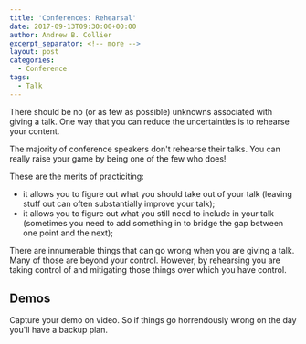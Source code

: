 ```yaml
---
title: 'Conferences: Rehearsal'
date: 2017-09-13T09:30:00+00:00
author: Andrew B. Collier
excerpt_separator: <!-- more -->
layout: post
categories:
  - Conference
tags:
  - Talk
---
```


There should be no (or as few as possible) unknowns associated with giving a talk. One way that you can reduce the uncertainties is to rehearse your content.

The majority of conference speakers don't rehearse their talks. You can really raise your game by being one of the few who does!

These are the merits of practiciting:

- it allows you to figure out what you should take out of your talk (leaving stuff out can often substantially improve your talk);
- it allows you to figure out what you still need to include in your talk (sometimes you need to add something in to bridge the gap between one point and the next);

There are innumerable things that can go wrong when you are giving a talk. Many of those are beyond your control. However, by rehearsing you are taking control of and mitigating those things over which you have control.

## Demos

Capture your demo on video. So if things go horrendously wrong on the day you'll have a backup plan.